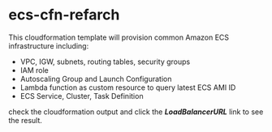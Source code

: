 # ecs-cfn-refarch

This cloudformation template will provision common Amazon ECS infrastructure including:

- VPC, IGW, subnets, routing tables, security groups
- IAM role
- Autoscaling Group and Launch Configuration
- Lambda function as custom resource to query latest ECS AMI ID
- ECS Service, Cluster, Task Definition



check the cloudformation output and click the ***LoadBalancerURL*** link to see the result.